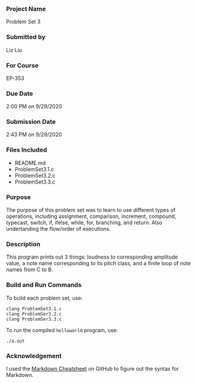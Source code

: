 ### Project Name ###
Problem Set 3

### Submitted by ###
Liz Liu

### For Course ###
EP-353

### Due Date ###
2:00 PM on 9/29/2020

### Submission Date ###
2:43 PM on 9/29/2020

### Files Included ###
* README.md
* ProblemSet3.1.c
* ProblemSet3.2.c
* ProblemSet3.3.c

### Purpose ###
The purpose of this problem set was to learn to use different types of operations, including assignment, comparison, increment, compound, typecast, switch, if, ifelse, while, for, branching, and return. Also undertanding the flow/order of executions.

### Description ###
This program prints out 3 things: loudness to corresponding amplitude value, a note name corresponding to its pitch class, and a finite loop of note names from C to B.

### Build and Run Commands ###
To build each problem set, use:

```
clang ProblemSet3.1.c
clang ProblemSer3.2.c
clang ProblemSer3.3.c
```

To run the compiled `helloworld` program, use:

```
./a.out
```

### Acknowledgement ###
I used the [Markdown Cheatsheet](https://github.com/adam-p/markdown-here/wiki/Markdown-Cheatsheet) on GitHub to figure out the syntax for Markdown.